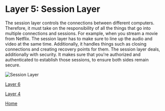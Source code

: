 # Layer 5: Session Layer

The session layer controls the connections between different computers.  Therefore, it must take on the responsibility of all the things that go into multiple connections and sessions.  For example, when you stream a movie from Netflix. The session layer has to make sure to line up the audio and video at the same time. Additionally, it handles things such as closing connections and creating recovery points for them. The session layer deals, additionally with security. It makes sure that you're authorized and authenticated to establish those sessions, to ensure both sides remain secure. 

![Session Layer](https://f002.backblazeb2.com/b2api/v1/b2_download_file_by_id?fileId=4_za8a2358db1d7f91b68b30916_f11639fba781f4167_d20190909_m091042_c002_v0001108_t0057)

[Layer 6](Layer6.md)

[Layer 4](Layer4.md)

[Home](README.md)
